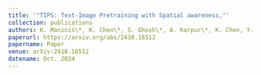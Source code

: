 ```yaml
---
title: '"TIPS: Text-Image Pretraining with Spatial awareness,"'
collection: publications
authors: K. Maninis\*, K. Chen\*, S. Ghosh\*, A. Karpur\*, K. Chen, Y. Xia, B. Cao, D. Salz, G. Han, J. Dlabal, D. Gnanapragasam, M. Seyedhosseini, H. Zhou, A. Araujo
paperurl: https://arxiv.org/abs/2410.16512
papername: Paper
venue: arXiv:2410.16512
datename: Oct. 2024
---
```

